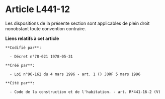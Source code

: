 # Article L441-12

Les dispositions de la présente section sont applicables de plein droit nonobstant toute convention contraire.

**Liens relatifs à cet article**

	**Codifié par**:

	  - Décret n°78-621 1978-05-31

	**Créé par**:

	  - Loi n°96-162 du 4 mars 1996 - art. 1 () JORF 5 mars 1996

	**Cité par**:

	  - Code de la construction et de l'habitation. - art. R*441-16-2 (V)
